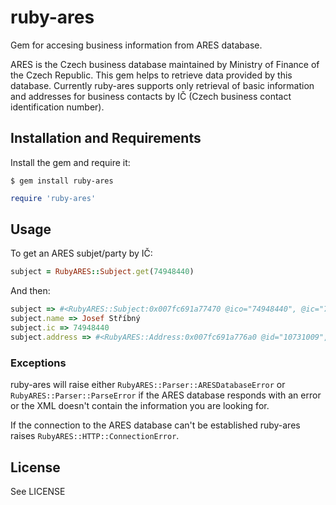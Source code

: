 # ruby-ares

Gem for accesing business information from ARES database.

ARES is the Czech business database maintained by Ministry of Finance of the Czech Republic.
This gem helps to retrieve data provided by this database. Currently ruby-ares supports only retrieval of basic information and addresses for business contacts by IČ (Czech business contact identification number).

## Installation and Requirements

Install the gem and require it:
```
$ gem install ruby-ares
```
```ruby
require 'ruby-ares'
```
## Usage

To get an ARES subjet/party by IČ:
```ruby
subject = RubyARES::Subject.get(74948440)
```
And then:
```ruby
subject => #<RubyARES::Subject:0x007fc691a77470 @ico="74948440", @ic="74948440", @dic=nil, @name="Josef Stříbný", @company=nil, @status="A", @addresses=[#<RubyARES::Address:0x007fc691a776a0 @id="10731009", @street="Nádražní", @postcode="74727", @city="Kobeřice", @city_part="Kobeřice", @house_number="721", @house_number_type="1", @orientational_number=nil>], @updated_at="2009-08-25"> 
subject.name => Josef Stříbný
subject.ic => 74948440
subject.address => #<RubyARES::Address:0x007fc691a776a0 @id="10731009", @street="Nádražní", @postcode="74727", @city="Kobeřice", @city_part="Kobeřice", @house_number="721", @house_number_type="1", @orientational_number=nil>
```

### Exceptions

ruby-ares will raise either `RubyARES::Parser::ARESDatabaseError` or `RubyARES::Parser::ParseError` if the ARES database responds with an error or the XML doesn't contain the information you are looking for.

If the connection to the ARES database can't be established ruby-ares raises `RubyARES::HTTP::ConnectionError`.

## License

See LICENSE